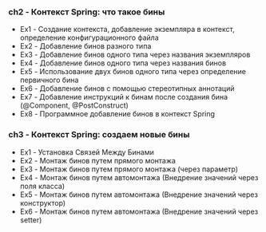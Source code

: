 ### ch2 - Контекст Spring: что такое бины

* Ex1 - Создание контекста, добавление экземпляра в контекст, определение конфигурационного файла
* Ex2 - Добавление бинов разного типа
* Ex3 - Добавление бинов одного типа через названия экземпляров
* Ex4 - Добавление бинов одного типа через названия бинов
* Ex5 - Использование двух бинов одного типа через определение первичного бина
* Ex6 - Добавление бинов с помощью стереотипных аннотаций
* Ex7 - Добавление инструкций к бинам после создания бина (@Component, @PostConstruct)
* Ex8 - Программное добавление бинов в контекст Spring

### ch3 - Контекст Spring: создаем новые бины

* Ex1 - Установка Связей Между Бинами
* Ex2 - Монтаж бинов путем прямого монтажа
* Ex3 - Монтаж бинов путем прямого монтажа (через параметр)
* Ex4 - Монтаж бинов путем автомонтажа (Внедрение значений через поля класса)
* Ex5 - Монтаж бинов путем автомонтажа (Внедрение значений через конструктор)
* Ex6 - Монтаж бинов путем автомонтажа (Внедрение значений через setter)